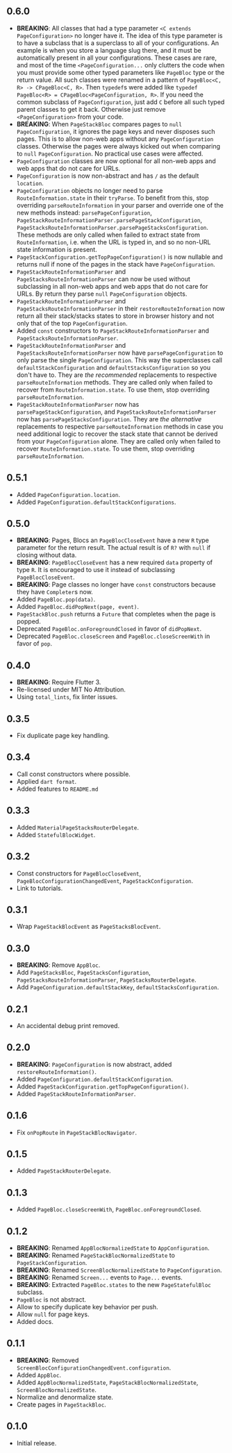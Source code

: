 ## 0.6.0

* **BREAKING**: All classes that had a type parameter `<C extends PageConfiguration>` no longer
  have it. The idea of this type parameter is to have a subclass that is a superclass to all of
  your configurations. An example is when you store a language slug there, and it must be
  automatically present in all your configurations. These cases are rare, and most of the time
  `<PageConfiguration...` only clutters the code when you must provide some other typed
  parameters like `PageBloc` type or the return value.
  All such classes were renamed in a pattern of `PageBloc<C, R> -> CPageBloc<C, R>`.
  Then `typedef`s were added like `typedef PageBloc<R> = CPageBloc<PageConfiguration, R>`.
  If you need the common subclass of `PageConfiguration`,
  just add `C` before all such typed parent classes to get it back.
  Otherwise just remove `<PageConfiguration>` from your code.
* **BREAKING**: When `PageStackBloc` compares pages to `null` `PageConfiguration`,
  it ignores the page keys and never disposes such pages.
  This is to allow non-web apps without any `PageConfiguration` classes.
  Otherwise the pages were always kicked out when comparing to `null` `PageConfiguration`.
  No practical use cases were affected.
* `PageConfiguration` classes are now optional for all non-web apps and web apps that do not
  care for URLs.
* `PageConfiguration` is now non-abstract and has `/` as the default `location`.
* `PageConfiguration` objects no longer need to parse `RouteInformation.state` in their `tryParse`.
  To benefit from this, stop overriding `parseRouteInformation` in your parser and override
  one of the new methods instead: `parsePageConfiguration`,
  `PageStackRouteInformationParser.parsePageStackConfiguration`,
  `PageStacksRouteInformationParser.parsePageStacksConfiguration`.
  These methods are only called when failed to extract state from `RouteInformation`,
  i.e. when the URL is typed in, and so no non-URL state information is present.
* `PageStackConfiguration.getTopPageConfiguration()` is now nullable and returns null if
  none of the pages in the stack have `PageConfiguration`.
* `PageStackRouteInformationParser` and `PageStacksRouteInformationParser` can now be used
  without subclassing in all non-web apps and web apps that do not care for URLs.
  By return they parse `null` `PageConfiguration` objects.
* `PageStackRouteInformationParser` and `PageStacksRouteInformationParser` in their
  `restoreRouteInformation` now return all their stack/stacks states to store in browser history
  and not only that of the top `PageConfiguration`.
* Added `const` constructors to `PageStackRouteInformationParser` and
  `PageStacksRouteInformationParser`.
* `PageStackRouteInformationParser` and `PageStacksRouteInformationParser` now have
  `parsePageConfiguration` to only parse the single `PageConfiguration`. This way the superclasses
  call `defaultStackConfiguration` and `defaultStacksConfiguration` so you don't have to.
  They are *the recommended* replacements to respective `parseRouteInformation` methods.
  They are called only when failed to recover from `RouteInformation.state`.
  To use them, stop overriding `parseRouteInformation`.
* `PageStackRouteInformationParser` now has `parsePageStackConfiguration`,
  and `PageStacksRouteInformationParser` now has `parsePageStacksConfiguration`.
  They are *the alternative* replacements to respective `parseRouteInformation` methods
  in case you need additional logic to recover the stack state that cannot be derived
  from your `PageConfiguration` alone.
  They are called only when failed to recover `RouteInformation.state`.
  To use them, stop overriding `parseRouteInformation`.

## 0.5.1

* Added `PageConfiguration.location`.
* Added `PageConfiguration.defaultStackConfigurations`.

## 0.5.0

* **BREAKING**: Pages, Blocs an `PageBlocCloseEvent` have a new `R` type parameter
  for the return result.
  The actual result is of `R?` with `null` if closing without data.
* **BREAKING**: `PageBlocCloseEvent` has a new required `data` property of type `R`.
  It is encouraged to use it instead of subclassing `PageBlocCloseEvent`.
* **BREAKING**: Page classes no longer have `const` constructors because they have `Completer`s now.
* Added `PageBloc.pop(data)`.
* Added `PageBloc.didPopNext(page, event)`.
* `PageStackBloc.push` returns a `Future` that completes when the page is popped.
* Deprecated `PageBloc.onForegroundClosed` in favor of `didPopNext`.
* Deprecated `PageBloc.closeScreen` and `PageBloc.closeScreenWith` in favor of `pop`.

## 0.4.0

* **BREAKING**: Require Flutter 3.
* Re-licensed under MIT No Attribution.
* Using `total_lints`, fix linter issues.

## 0.3.5

* Fix duplicate page key handling.

## 0.3.4

* Call const constructors where possible.
* Applied `dart format`.
* Added features to `README.md`

## 0.3.3

* Added `MaterialPageStacksRouterDelegate`.
* Added `StatefulBlocWidget`.

## 0.3.2

* Const constructors for `PageBlocCloseEvent`, `PageBlocConfigurationChangedEvent`, `PageStackConfiguration`.
* Link to tutorials.

## 0.3.1

* Wrap `PageStackBlocEvent` as `PageStacksBlocEvent`.

## 0.3.0

* **BREAKING**: Remove `AppBloc`.
* Add `PageStacksBloc`, `PageStacksConfiguration`, `PageStacksRouteInformationParser`, `PageStacksRouterDelegate`.
* Add `PageConfiguration.defaultStackKey`, `defaultStacksConfiguration`.

## 0.2.1

* An accidental debug print removed.

## 0.2.0

* **BREAKING**: `PageConfiguration` is now abstract, added `restoreRouteInformation()`.
* Added `PageConfiguration.defaultStackConfiguration`.
* Added `PageStackConfiguration.getTopPageConfiguration()`.
* Added `PageStackRouteInformationParser`.

## 0.1.6

* Fix `onPopRoute` in `PageStackBlocNavigator`.

## 0.1.5

* Added `PageStackRouterDelegate`.

## 0.1.3

* Added `PageBloc.closeScreenWith`, `PageBloc.onForegroundClosed`.

## 0.1.2

* **BREAKING**: Renamed `AppBlocNormalizedState` to `AppConfiguration`.
* **BREAKING**: Renamed `PageStackBlocNormalizedState` to `PageStackConfiguration`.
* **BREAKING**: Renamed `ScreenBlocNormalizedState` to `PageConfiguration`.
* **BREAKING**: Renamed `Screen...` events to `Page...` events.
* **BREAKING**: Extracted `PageBloc.states` to the new `PageStatefulBloc` subclass.
* `PageBloc` is not abstract.
* Allow to specify duplicate key behavior per push.
* Allow `null` for page keys.
* Added docs.

## 0.1.1

* **BREAKING**: Removed `ScreenBlocConfigurationChangedEvent.configuration`.
* Added `AppBloc`.
* Added `AppBlocNormalizedState`, `PageStackBlocNormalizedState`, `ScreenBlocNormalizedState`.
* Normalize and denormalize state.
* Create pages in `PageStackBloc`.

## 0.1.0

* Initial release.
